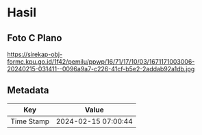 # Hasil

## Foto C Plano

https://sirekap-obj-formc.kpu.go.id/1f42/pemilu/ppwp/16/71/17/10/03/1671171003006-20240215-031411--0096a9a7-c226-41cf-b5e2-2addab92a1db.jpg


## Metadata

| Key        | Value               |
| ---------- | ------------------- |
| Time Stamp | 2024-02-15 07:00:44 |



